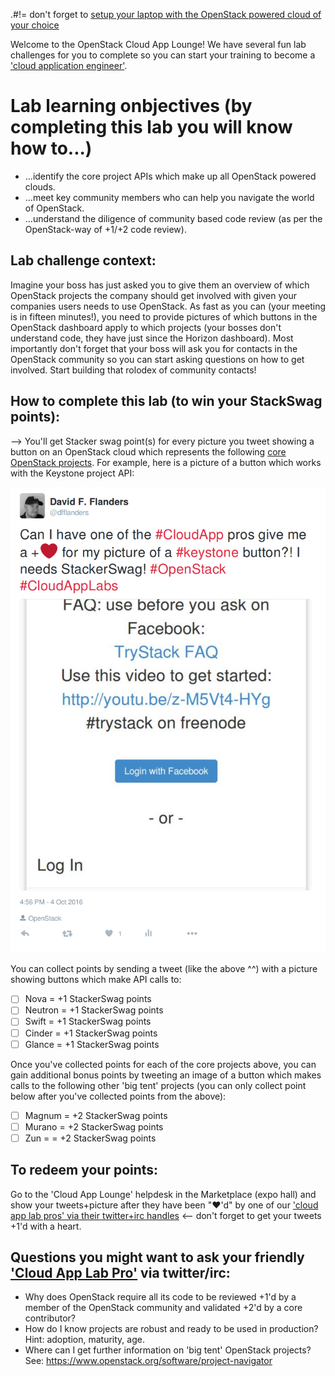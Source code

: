 .#!= don't forget to [setup your laptop with the OpenStack powered cloud of your choice](/prereq)

Welcome to the OpenStack Cloud App Lounge!  We have several fun lab challenges for you to complete so you can start your training to become a ['cloud application engineer'](/cloud-application-engineer).  

# Lab learning onbjectives (by completing this lab you will know how to...)
 - ...identify the core project APIs which make up all OpenStack powered clouds.
 - ...meet key community members who can help you navigate the world of OpenStack.
 - ...understand the diligence of community based code review (as per the OpenStack-way of +1/+2 code review).

## Lab challenge context:
Imagine your boss has just asked you to give them an overview of which OpenStack projects the company should get involved with given your companies users needs to use OpenStack.  As fast as you can (your meeting is in fifteen minutes!), you need to provide pictures of which buttons in the OpenStack dashboard apply to which projects (your bosses don't understand code, they have just since the Horizon dashboard).  Most importantly don't forget that your boss will ask you for contacts in the OpenStack community so you can start asking questions on how to get involved.  Start building that rolodex of community contacts!

## How to complete this lab (to win your StackSwag points):
--> You'll get Stacker swag point(s) for every picture you tweet showing a button on an OpenStack cloud which represents the following [core OpenStack projects](https://www.openstack.org/software/project-navigator/).  For example, here is a picture of a button which works with the Keystone project API:

![Image of OpenStack login screen via default horizon dashboard, which makes calls to the keystone API for authentication of users](/Selection_063.png "Default login screen which makes 'calls to the keystone project API to login users")

You can collect points by sending a tweet (like the above ^^) with a picture showing buttons which make API calls to:
  - [ ] Nova = +1 StackerSwag points
  - [ ] Neutron = +1 StackerSwag points
  - [ ] Swift = +1 StackerSwag points
  - [ ] Cinder = +1 StackerSwag points
  - [ ] Glance = +1 StackerSwag points
  
Once you've collected points for each of the core projects above, you can gain additional bonus points by tweeting an image of a button which makes calls to the following other 'big tent' projects (you can only collect point below after you've collected points from the above):

 - [ ] Magnum = +2 StackerSwag points
 - [ ] Murano = +2 StackerSwag points
 - [ ] Zun = = +2 StackerSwag points
 
## To redeem your points: 
Go to the 'Cloud App Lounge' helpdesk in the Marketplace (expo hall) and show your tweets+picture after they have been "❤'d" by one of our ['cloud app lab pros' via their twitter+irc handles](/cloud-app-lab-pros) <-- don't forget to get your tweets +1'd with a heart.

## Questions you might want to ask your friendly ['Cloud App Lab Pro'](https://docs.google.com/presentation/d/1RBtAOjxmUh97fXrJlowvqVNmq2-8FxvBIHx2Dts1Jh8/pub?start=true&loop=true&delayms=1000) via twitter/irc:
 - Why does OpenStack require all its code to be reviewed +1'd by a member of the OpenStack community and validated +2'd by a core contributor?
 - How do I know projects are robust and ready to be used in production?  Hint: adoption, maturity, age.
 - Where can I get further information on 'big tent' OpenStack projects? See: https://www.openstack.org/software/project-navigator
